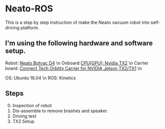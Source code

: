 # Neato-ROS

This is a step by step instruction of make the Neato vacuum robot into self-driving platform.

## I'm using the following hardware and software setup.

Robot: [Neato Botvac D4](https://www.neatorobotics.com/robot-vacuum/botvac-connected-series/botvac-d4-connected/) \n
Onboard [CPU(GPU): Nvidia TX2](https://www.nvidia.com/en-us/autonomous-machines/embedded-systems-dev-kits-modules/) \n
Carrier board: [Connect Tech Orbitty Carrier for NVIDIA Jetson TX2/TX1](http://connecttech.com/product/orbitty-carrier-for-nvidia-jetson-tx2-tx1/) \n

OS: Ubuntu 16.04 \n
ROS: Kinetics


## Steps

0. Inspection of robot
1. Dis-assemble to remove brashes and speaker.
2. Driving test
3. TX2 Setup
